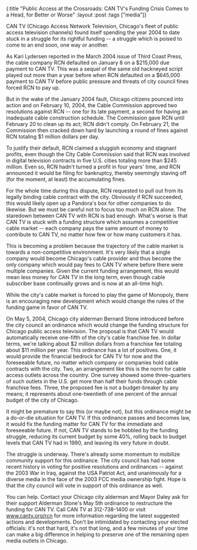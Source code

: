{:title "Public Access at the Crossroads: CAN TV's Funding Crisis Comes to a Head, for Better or Worse"
:layout :post
:tags  ["media"]}

CAN TV (Chicago Access Network Television, Chicago's fleet of public access
television channels) found itself spending the year 2004 to date stuck in a
struggle for its rightful funding -- a struggle which is poised to come to an
end soon, one way or another.  
  
As Kari Lydersen reported in the March 2004 issue of Third Coast Press, the
cable company RCN defaulted on January 8 on a $215,000 due payment to CAN TV.
This was a sequel of the same old hackneyed script played out more than a year
before when RCN defaulted on a $645,000 payment to CAN TV before public
pressure and threats of city council fines forced RCN to pay up.  
  
But in the wake of the January 2004 fault, Chicago citizens pounced into
action and on February 10, 2004, the Cable Commission approved two resolutions
against RCN -- one for its late payment, a second for having an inadequate
cable construction schedule. The Commission gave RCN until February 20 to
clean up its act; RCN didn't comply. On February 21, the Commission then
cracked down hard by launching a round of fines against RCN totaling $1
million dollars per day.  
  
To justify their default, RCN claimed a sluggish economy and stagnant profits,
even though the City Cable Commission said that RCN was involved in digital
television contracts in five U.S. cities totaling more than $245 million. Even
so, RCN hadn't turned a profit in four years' time, and RCN announced it would
be filing for bankruptcy, thereby seemingly staving off (for the moment, at
least) the accumulating fines.  
  
For the whole time during this dispute, RCN requested to pull out from its
legally binding cable contract with the city. Obviously if RCN succeeded, this
would likely open up a Pandora's box for other companies to do likewise. But
we must be careful not to focus too much on RCN alone. The staredown between
CAN TV with RCN is bad enough. What's worse is that CAN TV is stuck with a
funding structure which assumes a competitive cable market -- each company
pays the same amount of money to contribute to CAN TV, no matter how few or
how many customers it has.  
  
This is becoming a problem because the trajectory of the cable market is
towards a non-competitive environment. It's very likely that a single company
would become Chicago's cable provider and thus become the only company which
would pay fees to CAN TV where before there were multiple companies. Given the
current funding arrangement, this would mean less money for CAN TV in the long
term, even though cable subscriber base continually grows and is now at an
all-time high.  
  
While the city's cable market is forced to play the game of Monopoly, there is
an encouraging new development which would change the rules of the funding
game in favor of CAN TV.  
  
On May 5, 2004, Chicago city alderman Bernard Stone introduced before the city
council an ordinance which would change the funding structure for Chicago
public access television. The proposal is that CAN TV would automatically
receive one-fifth of the city's cable franchise fee. In dollar terms, we're
talking about $2 million dollars from a franchise fee totaling about $11
million per year. This ordinance has a lot of positives. One, it would provide
the financial bedrock for CAN TV for now and the foreseeable future, no matter
which company or companies hold cable contracts with the city. Two, an
arrangement like this is the norm for cable access outlets across the country.
One survey showed some three-quarters of such outlets in the U.S. get more
than half their funds through cable franchise fees. Three, the proposed fee is
not a budget-breaker by any means; it represents about one-twentieth of one
percent of the annual budget of the city of Chicago.  
  
It might be premature to say this (or maybe not), but this ordinance might be
a do-or-die situation for CAN TV. If this ordinance passes and becomes law, it
would fix the funding matter for CAN TV for the immediate and foreseeable
future. If not, CAN TV stands to be hobbled by the funding struggle, reducing
its current budget by some 40%, rolling back to budget levels that CAN TV had
in 1990, and leaving its very future in doubt.  
  
The struggle is underway. There's already some momentum to mobilize community
support for this ordinance. The city council has had some recent history in
voting for positive resolutions and ordinances -- against the 2003 War in
Iraq, against the USA Patriot Act, and unanimously for a diverse media in the
face of the 2003 FCC media ownership fight. Hope is that the city council will
vote in support of this ordinance as well.  
  
You can help. Contact your Chicago city alderman and Mayor Daley ask for their
support Alderman Stone's May 5th ordinance to restructure the funding for CAN
TV. Call CAN TV at 312-738-1400 or visit www.cantv.org/rcn for more
information regarding the latest suggested actions and developments. Don't be
intimidated by contacting your elected officials: it's not that hard, it's not
that long, and a few minutes of your time can make a big difference in helping
to preserve one of the remaining open media outlets in Chicago.

